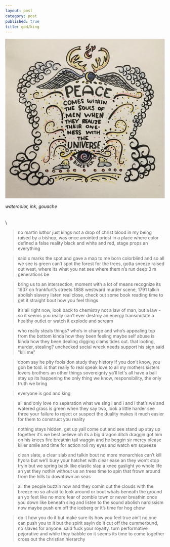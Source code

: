 ```yaml
---
layout: post
category: post
published: true
title: god/king
---
```

![we](/media/ur0ne.jpeg)
<!--more-->
<span class='date fr'>*watercolor, ink, gouache*</span>  
  \
  \
  \
>no martin luthor just kings
not a drop of christ blood in my being
raised by a bishop, was once anointed priest
in a place where color defined a false reality 
black and white and red, stage props an everything  
  
>said x marks the spot and gave a map to me
born colorblind and so all we see is green
can’t spot the forest for the trees, gotta sneeze
raised out west, where its what you nat see
where them n’s run deep 3 m generations be  
  
>bring us to an intersection, moment with a lot of means
recognize its 1937 on frankfurt’s streets
1888 westward murder scene, 1791 talkin abolish slavery
listen real close, check out some book reading
time to get it straight bout how you feel things  
  
>it’s all right now, look back to chemistry
not a law of man, but a law - so it seems
you really can’t ever destroy an energy
transmutate a healthy outlet
or watch it explode and scream  
  
>who really steals things?  who’s in charge and who’s appealing
top from the bottom kinda how they been feeling
maybe self abuse is kinda how they been dealing
digging clams tides out. that looting, murder, stealing?
unchecked social wreck needs support his sign said "kill me"  
  
>doom say he pity fools don study they history
if you don’t know, you gon be told.  is that really fo real speak
love to all my mothers sisters lovers brothers an other things
sovereignty ya’ll let's all have a ball stay up its happening
the only thing we know, responsibility, the only truth we bring   
  
>everyone is god and king  
  
>all and only love no separation what we sing
i and i and i that’s we and watered grass is green
when they say two, look a little harder see three
your failure to reject or suspect the duality
makes it much easier for them to construct you reality  
  
>nothing stays hidden, get up yall come out and see
stand up stay up together it’s we best believe
oh its a big dragon ditch draggin got him on his knees
fire breathin tail waggin and he beggin sir mercy please
killer smile and time for action roll my eyes and watch em squeeze  
  
>clean slate, a clear slab and talkin bout no more monarchies 
can’t kill hydra but we’ll bury your hatchet with clear ease
an they won’t stop tryin but we spring back like elastic slap a knee
gaslight yo whole life an yet they nothin without us an trees
time to spin that frown around from the hills to downtown an seas  
  
>all the people buzzin now and they comin out the clouds with the breeze
no so afraid to look around or bout whats beneath the ground an yo feet
like no more fear of zombie town or never breathin once you down like beneath
sing and listen to the sound abolish narcissism now
maybe push em off the iceberg or it’s time for hog chow  
  
>do it how you do it but make sure its how you feel true
ain’t no one can push you to it but the spirit sayin do it
cut off the cummerbund, no slaves for anyone.  said fuck your royalty.
turn performative pejorative and while they babble on it seems
its time to come together cross out the christian hierarchy  
